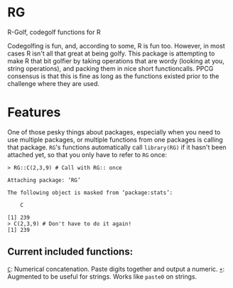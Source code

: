 # RG
R-Golf, codegolf functions for R

Codegolfing is fun, and, according to some, R is fun too. 
However, in most cases R isn't all that great at being golfy. 
This package is attempting to make R that bit golfier by taking operations that are wordy (looking at you, string operations), and packing them in nice short functioncalls.
PPCG consensus is that this is fine as long as the functions existed prior to the challenge where they are used.

# Features

One of those pesky things about packages, especially when you need to use multiple packages, or multiple functions from one packages is calling that package.
`RG`'s functions automatically call `library(RG)` if it hasn't been attached yet, so that you only have to refer to `RG` once:

    > RG::C(2,3,9) # Call with RG:: once

    Attaching package: ‘RG’ 

    The following object is masked from ‘package:stats’:

        C

    [1] 239 
    > C(2,3,9) # Don't have to do it again!
    [1] 239
    
## Current included functions:

[`C`](https://github.com/JarkoDubbeldam/RG/blob/appendString/R/C.R): Numerical concatenation. Paste digits together and output a numeric.
[`+`](https://github.com/JarkoDubbeldam/RG/blob/appendString/R/AppendStrings.R): Augmented to be useful for strings. Works like `paste0` on strings.
